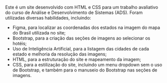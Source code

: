 Este é um site desenvolvido com HTML e CSS para um trabalho avaliativo do curso de Análise e Desenvolvimento de Sistemas (ADS). Foram utilizadas diversas habilidades, incluindo:

- Figma, para localizar as coordenadas dos estados na imagem do mapa do Brasil utilizada no site;
- Bootstrap, para a criação das seções de imagens ao selecionar os hotéis;
- Uso de Inteligência Artificial, para a listagem das cidades de cada estado e melhoria da resolução das imagens;
- HTML, para a estruturação do site e mapeamento da imagem;
- CSS, para a estilização do site, incluindo um menu dropdown sem o uso de Bootstrap, e também para o manuseio do Bootstrap nas seções de imagens.